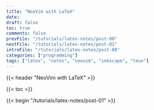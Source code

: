 ```yaml
---
title: "NeoVim with LaTeX"
date:
draft: false
toc: true
comments: false
prevFile: "/tutorials/latex-notes/post-00"
nextFile: "/tutorials/latex-notes/post-01"
introFile: "/tutorials/latex-notes/post-00"
categories: ["programming"]
tags: ["latex", "notes", "neovim", "inkscape", "tmux"]
---
```


{{< header "NeoVim with LaTeX" >}}

{{< toc >}}

{{< begin "/tutorials/latex-notes/post-01" >}}
